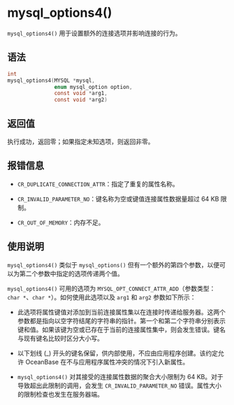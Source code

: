 mysql_options4() 
=====================================

`mysql_options4()` 用于设置额外的连接选项并影响连接的行为。

语法 
-----------------------

```c
int
mysql_options4(MYSQL *mysql,
               enum mysql_option option,
               const void *arg1,
               const void *arg2)
```



返回值 
------------------------

执行成功，返回零；如果指定未知选项，则返回非零。

报错信息 
-------------------------

* `CR_DUPLICATE_CONNECTION_ATTR`：指定了重复的属性名称。

  

* `CR_INVALID_PARAMETER_NO`：键名称为空或键值连接属性数据量超过 64 KB 限制。

  

* `CR_OUT_OF_MEMORY`：内存不足。

  




使用说明 
-------------------------

`mysql_options4()` 类似于 `mysql_options()` 但有一个额外的第四个参数，以便可以为第二个参数中指定的选项传递两个值。

`mysql_options4()` 可用的选项为 `MYSQL_OPT_CONNECT_ATTR_ADD`（参数类型：`char *`、`char *`）。如何使用此选项以及 `arg1` 和 `arg2` 参数如下所示：

* 此选项将属性键值对添加到当前连接属性集以在连接时传递给服务器。这两个参数都是指向以空字符结尾的字符串的指针。第一个和第二个字符串分别表示键和值。如果该键为空或已存在于当前的连接属性集中，则会发生错误。键名与现有键名比较时区分大小写。

  

* 以下划线 (_) 开头的键名保留，供内部使用，不应由应用程序创建。该约定允许 OceanBase 在不与应用程序属性冲突的情况下引入新属性。

  

* `mysql_options4()` 对其接受的连接属性数据的聚合大小限制为 64 KB。对于导致超出此限制的调用，会发生 `CR_INVALID_PARAMETER_NO` 错误。属性大小的限制检查也发生在服务器端。

  



